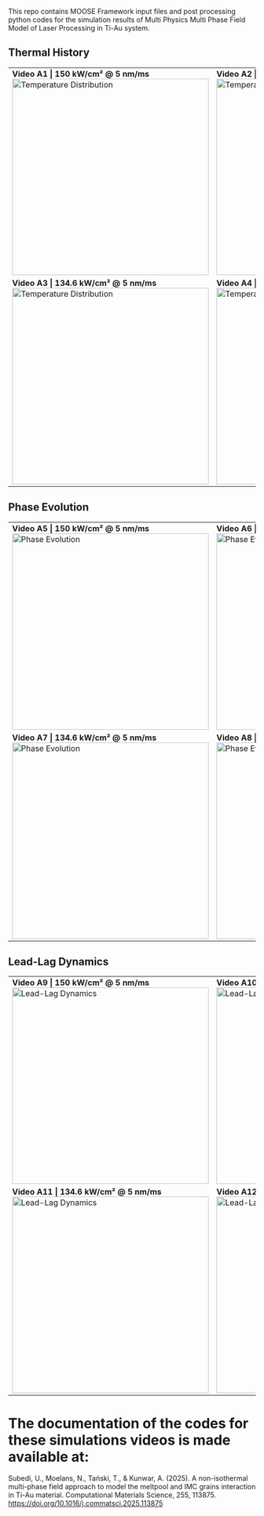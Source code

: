 This repo contains MOOSE Framework input files and post processing python codes for the simulation results of Multi Physics Multi Phase Field Model of Laser Processing in Ti-Au system.

<!-- ## Simulation Result Animations
### Tempeature Distribution | Irradiance: 134.6 kW/cm2; Scan Speed: 5nm/ms
![Temperature_Distribution](3_Simulation_Video_Animations/gif/I134_V5/Temperature_Distribution.gif)

### Isotherm | Irradiance: 150 kW/cm2; Scan Speed: 4nm/ms
![Isotherm](3_Simulation_Video_Animations/gif/I150_V4/Isotherm.gif)

### Phase Evolution | Irradiance: 150 kW/cm2; Scan Speed: 5nm/ms
![Phase_Evolution](3_Simulation_Video_Animations/gif/I150_V5/Phase_Growth.gif)

### Phase Area Growth | Irradiance: 134.6 kW/cm2; Scan Speed: 4nm/ms
![Phase_Area](3_Simulation_Video_Animations/gif/I134_V4/Grain_Growth_(Area).gif)
 -->

## Thermal History

<table>
  <tr>
    <td>
      <strong>Video A1 | 150 kW/cm² @ 5 nm/ms</strong><br>
      <img src="3_Simulation_Video_Animations/I150_V5/gif/I150_V5_TEMPERATURE.gif" alt="Temperature Distribution" width="400"/>
    </td>
    <td>
      <strong>Video A2 | 150 kW/cm² @ 4 nm/ms</strong><br>
      <img src="3_Simulation_Video_Animations/I150_V4/gif/I150_V4_TEMPERATURE.gif" alt="Temperature Distribution" width="400"/>
    </td>
  </tr>
  <tr>
    <td>
      <strong>Video A3 | 134.6 kW/cm² @ 5 nm/ms</strong><br>
      <img src="3_Simulation_Video_Animations/I134_V5/gif/I134_V5_TEMPERATURE.gif" alt="Temperature Distribution" width="400"/>
    </td>
    <td>
      <strong>Video A4 | 134.6 kW/cm² @ 4 nm/ms</strong><br>
      <img src="3_Simulation_Video_Animations/I134_V4/gif/I134_V4_TEMPERATURE.gif" alt="Temperature Distribution" width="400"/>
    </td>
  </tr>
</table>

## Phase Evolution

<table>
  <tr>
    <td>
      <strong>Video A5 | 150 kW/cm² @ 5 nm/ms</strong><br>
      <img src="3_Simulation_Video_Animations/I150_V5/gif/I150_V5_PHASE.gif" alt="Phase Evolution" width="400"/>
    </td>
    <td>
      <strong>Video A6 | 150 kW/cm² @ 4 nm/ms</strong><br>
      <img src="3_Simulation_Video_Animations/I150_V4/gif/I150_V4_PHASE.gif" alt="Phase Evolution" width="400"/>
    </td>
  </tr>
  <tr>
    <td>
      <strong>Video A7 | 134.6 kW/cm² @ 5 nm/ms</strong><br>
      <img src="3_Simulation_Video_Animations/I134_V5/gif/I134_V5_PHASE.gif" alt="Phase Evolution" width="400"/>
    </td>
    <td>
      <strong>Video A8 | 134.6 kW/cm² @ 4 nm/ms</strong><br>
      <img src="3_Simulation_Video_Animations/I134_V4/gif/I134_V4_PHASE.gif" alt="Phase Evolution" width="400"/>
    </td>
  </tr>
</table>

## Lead-Lag Dynamics

<table>
  <tr>
    <td>
      <strong>Video A9 | 150 kW/cm² @ 5 nm/ms</strong><br>
      <img src="3_Simulation_Video_Animations/I150_V5/gif/I150_V5_ISOTHERM.gif" alt="Lead-Lag Dynamics" width="400"/>
    </td>
    <td>
      <strong>Video A10 | 150 kW/cm² @ 4 nm/ms</strong><br>
      <img src="3_Simulation_Video_Animations/I150_V4/gif/I150_V4_ISOTHERM.gif" alt="Lead-Lag Dynamics" width="400"/>
    </td>
  </tr>
  <tr>
    <td>
      <strong>Video A11 | 134.6 kW/cm² @ 5 nm/ms</strong><br>
      <img src="3_Simulation_Video_Animations/I134_V5/gif/I134_V5_ISOTHERM.gif" alt="Lead-Lag Dynamics" width="400"/>
    </td>
    <td>
      <strong>Video A12 | 134.6 kW/cm² @ 4 nm/ms</strong><br>
      <img src="3_Simulation_Video_Animations/I134_V4/gif/I134_V4_ISOTHERM.gif" alt="Lead-Lag Dynamics" width="400"/>
    </td>
  </tr>
</table>


# The documentation of the codes for these simulations videos is made available at:
Subedi, U., Moelans, N., Tański, T., & Kunwar, A. (2025). A non-isothermal multi-phase field approach to model the meltpool and IMC grains interaction in Ti-Au material. Computational Materials Science, 255, 113875. https://doi.org/10.1016/j.commatsci.2025.113875
